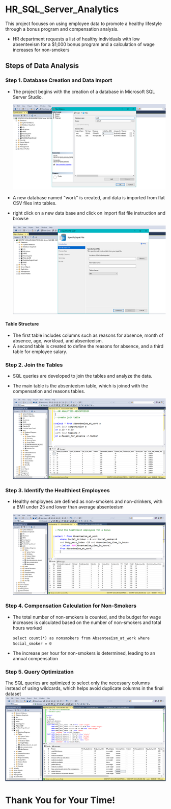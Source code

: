 # HR_SQL_Server_Analytics

This project focuses on using employee data to promote a healthy lifestyle through a bonus program and compensation analysis.
- HR department requests a list of healthy individuals with low absenteeism       for a $1,000 bonus program and a calculation of wage increases for non-smokers

## Steps of Data Analysis
### Step 1. Database Creation and Data Import
- The project begins with the creation of a database in Microsoft SQL Server Studio.

  ![](new_database_work.PNG)

- A new database named "work" is created, and data is imported from flat CSV files into tables.
- right click on a new data base and click on import flat file instruction and browse 

  ![](import_flat_file_csv.PNG)

#### Table Structure
- The first table includes columns such as reasons for absence, month of absence, age, workload, and absenteeism.
- A second table is created to define the reasons for absence, and a third table for employee salary.

### Step 2. Join the Tables
- SQL queries are developed to join the tables and analyze the data.
- The main table is the absenteeism table, which is joined with the compensation and reasons tables.

  ![](create_join_tabel.PNG)

### Step 3. Identify the Healthiest Employees
- Healthy employees are defined as non-smokers and non-drinkers, with a BMI under 25 and lower than average absenteeism

  ![](find_the_healthiest_employees.PNG)

### Step 4. Compensation Calculation for Non-Smokers
- The total number of non-smokers is counted, and the budget for wage increases is calculated based on the number of non-smokers and total hours worked

  `select count(*) as nonsmokers
    from Absenteeism_at_work
    where Social_smoker = 0`
  
- The increase per hour for non-smokers is determined, leading to an annual compensation

### Step 5. Query Optimization
The SQL queries are optimized to select only the necessary columns instead of using wildcards, which helps avoid duplicate columns in the final dataset 
  ![](optimize_query.PNG)

# Thank You for Your Time!


